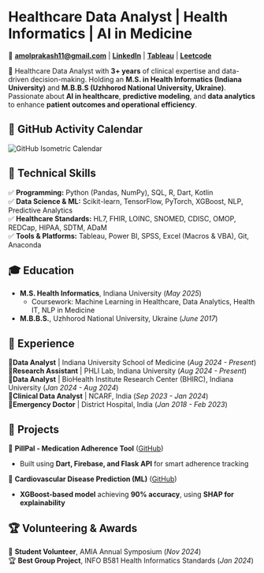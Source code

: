 # Healthcare Data Analyst | Health Informatics | AI in Medicine  

📩 **amolprakash11@gmail.com** | [**LinkedIn**](https://www.linkedin.com/in/dr-amol-prakash-mbbs-mshi-6120aa11b/) | [**Tableau**](https://public.tableau.com/app/profile/amol.prakash8604/vizzes) | [**Leetcode**](https://leetcode.com/u/user0929aV/)  

🚀 Healthcare Data Analyst with **3+ years** of clinical expertise and data-driven decision-making. Holding an **M.S. in Health Informatics (Indiana University)** and **M.B.B.S (Uzhhorod National University, Ukraine)**. Passionate about **AI in healthcare**, **predictive modeling**, and **data analytics** to enhance **patient outcomes and operational efficiency**.  

## 📅 GitHub Activity Calendar

<img src="assets/isocalendar.svg" alt="GitHub Isometric Calendar" />

## 🔹 Technical Skills  
✅ **Programming:** Python (Pandas, NumPy), SQL, R, Dart, Kotlin  
✅ **Data Science & ML:** Scikit-learn, TensorFlow, PyTorch, XGBoost, NLP, Predictive Analytics  
✅ **Healthcare Standards:** HL7, FHIR, LOINC, SNOMED, CDISC, OMOP, REDCap, HIPAA, SDTM, ADaM  
✅ **Tools & Platforms:** Tableau, Power BI, SPSS, Excel (Macros & VBA), Git, Anaconda  

## 🎓 Education  
- **M.S. Health Informatics**, Indiana University (*May 2025*)  
  - Coursework: Machine Learning in Healthcare, Data Analytics, Health IT, NLP in Medicine  
- **M.B.B.S.**, Uzhhorod National University, Ukraine (*June 2017*)  

## 💼 Experience  
🔹**Data Analyst** | Indiana University School of Medicine (*Aug 2024 - Present*)  
🔹**Research Assistant** | PHLI Lab, Indiana University (*Aug 2024 - Present*)  
🔹**Data Analyst** | BioHealth Institute Research Center (BHIRC), Indiana University (*Jan 2024 - Aug 2024*)  
🔹**Clinical Data Analyst** | NCARF, India (*Sep 2023 - Jan 2024*)  
🔹**Emergency Doctor** | District Hospital, India (*Jan 2018 - Feb 2023*)    

## 🔬 Projects  
🔹 **PillPal - Medication Adherence Tool** ([GitHub](https://github.com/dramolprakash/PillPal-App))  
- Built using **Dart, Firebase, and Flask API** for smart adherence tracking  

🔹 **Cardiovascular Disease Prediction (ML)** ([GitHub](https://github.com/dramolprakash/Cardiovascular-disease-prediction-ML-project-by-Dr.-Amol-Prakash))  
- **XGBoost-based model** achieving **90% accuracy**, using **SHAP for explainability**  

## 🏆 Volunteering & Awards  
🎤 **Student Volunteer**, AMIA Annual Symposium (*Nov 2024*)  
🏆 **Best Group Project**, INFO B581 Health Informatics Standards (*Jan 2024*)  
